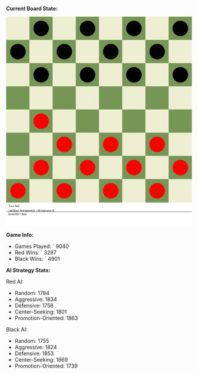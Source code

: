 
**Current Board State:**  
<!-- START_GIF -->
![Checkers Game](./checkers_game.gif)
<!-- END_GIF -->

**Game Info:**  
- Games Played: `<!-- GAMES_PLAYED --> 9040
- Red Wins: `<!-- RED_WINS --> 3287
- Black Wins: `<!-- BLACK_WINS --> 4901

<!-- AI_STATS -->
**AI Strategy Stats:**

Red AI:
- Random: 1784
- Aggressive: 1834
- Defensive: 1758
- Center-Seeking: 1801
- Promotion-Oriented: 1863

Black AI:
- Random: 1755
- Aggressive: 1824
- Defensive: 1853
- Center-Seeking: 1869
- Promotion-Oriented: 1739
